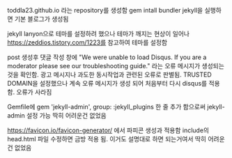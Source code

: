 toddla23.github.io 라는 repository를 생성함
gem intall bundler jekyll을 실행하면 기본 블로그가 생성됨

jekyll lanyon으로 테마를 설정하려 했으나 테마가 깨지는 현상이 일어나 
https://zeddios.tistory.com/1223를 참고하여 테마를 설정함

post 생성후 댓글 작성 창에
 "We were unable to load Disqus. If you are a moderator please see our troubleshooting guide."
 라는 오류 메시지가 생성되는것을 확인함.
 광고 메시지나 과도한 동시작업과 관련된 오류로 판별됨.
 TRUSTED DOMAIN을 설정했으나 계속 오류 메시지가 생성 되어 처음부터 다시 disqus를 적용함.
 오류가 사라짐

Gemfile에 gem 'jekyll-admin', group: :jekyll_plugins 한 줄 추가 함으로써 
jekyll-admin 설정 가능 딱히 어려운건 없었음

https://favicon.io/favicon-generator/ 에서 파피콘 생성과 적용함
include의 head.html 파일 수정하면 금방 적용 됨. 이거도 설명대로 하면 되는거여서 딱히 어려운건 없었음
